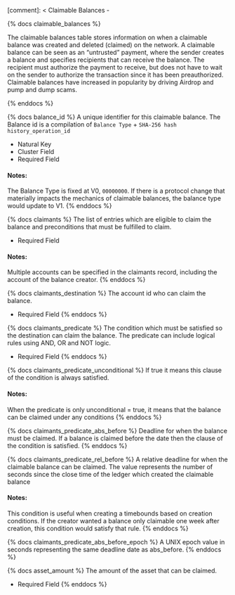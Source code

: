 [comment]: < Claimable Balances -

{% docs claimable_balances %}

The claimable balances table stores information on when a claimable balance was created and deleted (claimed) on the network. A claimable balance can be seen as an “untrusted” payment, where the sender creates a balance and specifies recipients that can receive the balance. The recipient must authorize the payment to receive, but does not have to wait on the sender to authorize the transaction since it has been preauthorized. Claimable balances have increased in popularity by driving Airdrop and pump and dump scams.

{% enddocs %}

{% docs balance_id %}
A unique identifier for this claimable balance. The Balance id is a compilation of `Balance Type` + `SHA-256 hash history_operation_id`

- Natural Key
- Cluster Field
- Required Field

#### Notes:
The Balance Type is fixed at V0, `00000000`. If there is a protocol change that materially impacts the mechanics of claimable balances, the balance type would update to V1.
{% enddocs %}

{% docs claimants %}
The list of entries which are eligible to claim the balance and preconditions that must be fulfilled to claim.

- Required Field

#### Notes:
Multiple accounts can be specified in the claimants record, including the account of the balance creator.
{% enddocs %}

{% docs claimants_destination %}
The account id who can claim the balance.

- Required Field
{% enddocs %}

{% docs claimants_predicate %}
The condition which must be satisfied so the destination can claim the balance. The predicate can include logical rules using AND, OR and NOT logic.

- Required Field
{% enddocs %}

{% docs claimants_predicate_unconditional %}
If true it means this clause of the condition is always satisfied.

#### Notes:
When the predicate is only unconditional = true, it means that the balance can be claimed under any conditions
{% enddocs %}

{% docs claimants_predicate_abs_before %}
Deadline for when the balance must be claimed. If a balance is claimed before the date then the clause of the condition is satisfied. 
{% enddocs %}

{% docs claimants_predicate_rel_before %}
A relative deadline for when the claimable balance can be claimed. The value represents the number of seconds since the close time of the ledger which created the claimable balance

#### Notes:
This condition is useful when creating a timebounds based on creation conditions. If the creator wanted a balance only claimable one week after creation, this condition would satisfy that rule.
{% enddocs %}

{% docs claimants_predicate_abs_before_epoch %}
A UNIX epoch value in seconds representing the same deadline date as abs_before.
{% enddocs %}


{% docs asset_amount %}
The amount of the asset that can be claimed.

- Required Field
{% enddocs %}
